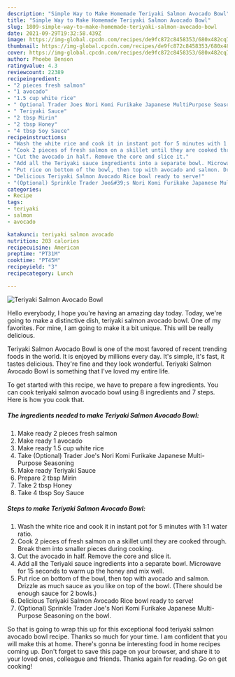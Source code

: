 ```yaml
---
description: "Simple Way to Make Homemade Teriyaki Salmon Avocado Bowl"
title: "Simple Way to Make Homemade Teriyaki Salmon Avocado Bowl"
slug: 1809-simple-way-to-make-homemade-teriyaki-salmon-avocado-bowl
date: 2021-09-29T19:32:58.439Z
image: https://img-global.cpcdn.com/recipes/de9fc872c8458353/680x482cq70/teriyaki-salmon-avocado-bowl-recipe-main-photo.jpg
thumbnail: https://img-global.cpcdn.com/recipes/de9fc872c8458353/680x482cq70/teriyaki-salmon-avocado-bowl-recipe-main-photo.jpg
cover: https://img-global.cpcdn.com/recipes/de9fc872c8458353/680x482cq70/teriyaki-salmon-avocado-bowl-recipe-main-photo.jpg
author: Phoebe Benson
ratingvalue: 4.3
reviewcount: 22389
recipeingredient:
- "2 pieces fresh salmon"
- "1 avocado"
- "1.5 cup white rice"
- " Optional Trader Joes Nori Komi Furikake Japanese MultiPurpose Seasoning"
- " Teriyaki Sauce"
- "2 tbsp Mirin"
- "2 tbsp Honey"
- "4 tbsp Soy Sauce"
recipeinstructions:
- "Wash the white rice and cook it in instant pot for 5 minutes with 1:1 water ratio."
- "Cook 2 pieces of fresh salmon on a skillet until they are cooked through. Break them into smaller pieces during cooking."
- "Cut the avocado in half. Remove the core and slice it."
- "Add all the Teriyaki sauce ingredients into a separate bowl. Microwave for 15 seconds to warm up the honey and mix well."
- "Put rice on bottom of the bowl, then top with avocado and salmon. Drizzle as much sauce as you like on top of the bowl. (There should be enough sauce for 2 bowls.)"
- "Delicious Teriyaki Salmon Avocado Rice bowl ready to serve!"
- "(Optional) Sprinkle Trader Joe&#39;s Nori Komi Furikake Japanese Multi-Purpose Seasoning on the bowl."
categories:
- Recipe
tags:
- teriyaki
- salmon
- avocado

katakunci: teriyaki salmon avocado 
nutrition: 203 calories
recipecuisine: American
preptime: "PT31M"
cooktime: "PT45M"
recipeyield: "3"
recipecategory: Lunch

---
```



![Teriyaki Salmon Avocado Bowl](https://img-global.cpcdn.com/recipes/de9fc872c8458353/680x482cq70/teriyaki-salmon-avocado-bowl-recipe-main-photo.jpg)

Hello everybody, I hope you're having an amazing day today. Today, we're going to make a distinctive dish, teriyaki salmon avocado bowl. One of my favorites. For mine, I am going to make it a bit unique. This will be really delicious.

Teriyaki Salmon Avocado Bowl is one of the most favored of recent trending foods in the world. It is enjoyed by millions every day. It's simple, it's fast, it tastes delicious. They're fine and they look wonderful. Teriyaki Salmon Avocado Bowl is something that I've loved my entire life.




To get started with this recipe, we have to prepare a few ingredients. You can cook teriyaki salmon avocado bowl using 8 ingredients and 7 steps. Here is how you cook that.

<!--inarticleads1-->

##### The ingredients needed to make Teriyaki Salmon Avocado Bowl:

1. Make ready 2 pieces fresh salmon
1. Make ready 1 avocado
1. Make ready 1.5 cup white rice
1. Take  (Optional) Trader Joe&#39;s Nori Komi Furikake Japanese Multi-Purpose Seasoning
1. Make ready  Teriyaki Sauce
1. Prepare 2 tbsp Mirin
1. Take 2 tbsp Honey
1. Take 4 tbsp Soy Sauce




<!--inarticleads2-->

##### Steps to make Teriyaki Salmon Avocado Bowl:

1. Wash the white rice and cook it in instant pot for 5 minutes with 1:1 water ratio.
1. Cook 2 pieces of fresh salmon on a skillet until they are cooked through. Break them into smaller pieces during cooking.
1. Cut the avocado in half. Remove the core and slice it.
1. Add all the Teriyaki sauce ingredients into a separate bowl. Microwave for 15 seconds to warm up the honey and mix well.
1. Put rice on bottom of the bowl, then top with avocado and salmon. Drizzle as much sauce as you like on top of the bowl. (There should be enough sauce for 2 bowls.)
1. Delicious Teriyaki Salmon Avocado Rice bowl ready to serve!
1. (Optional) Sprinkle Trader Joe&#39;s Nori Komi Furikake Japanese Multi-Purpose Seasoning on the bowl.




So that is going to wrap this up for this exceptional food teriyaki salmon avocado bowl recipe. Thanks so much for your time. I am confident that you will make this at home. There's gonna be interesting food in home recipes coming up. Don't forget to save this page on your browser, and share it to your loved ones, colleague and friends. Thanks again for reading. Go on get cooking!
